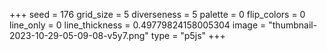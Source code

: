 +++
seed = 176
grid_size = 5
diverseness = 5
palette = 0
flip_colors = 0
line_only = 0
line_thickness = 0.49779824158005304
image = "thumbnail-2023-10-29-05-09-08-v5y7.png"
type = "p5js"
+++

